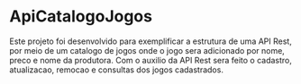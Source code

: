 # ApiCatalogoJogos
Este projeto foi desenvolvido para exemplificar a estrutura de uma API Rest, por meio de um catalogo de jogos
onde o jogo sera adicionado por nome, preco e nome da produtora. Com o auxilio da API Rest sera feito o cadastro, 
atualizacao, remocao e consultas dos jogos cadastrados.

